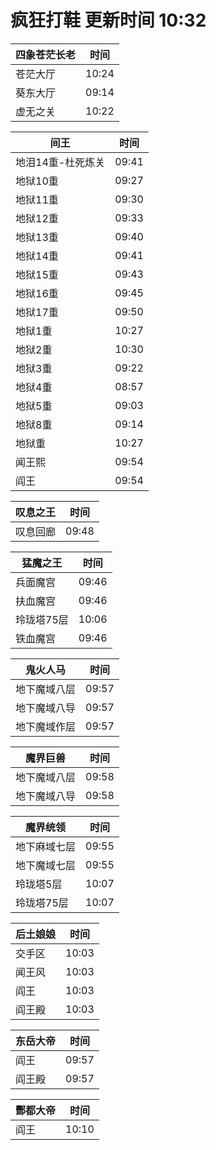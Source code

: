 # 疯狂打鞋 更新时间 10:32

| 四象苍茫长老   | 时间    |
|--------|-------|
| 苍茫大厅 | 10:24 |
| 葵东大厅 | 09:14 |
| 虚无之关 | 10:22 |

| 间王   | 时间    |
|--------|-------|
| 地泪14重-杜死炼关 | 09:41 |
| 地狱10重 | 09:27 |
| 地狱11重 | 09:30 |
| 地狱12重 | 09:33 |
| 地狱13重 | 09:40 |
| 地狱14重 | 09:41 |
| 地狱15重 | 09:43 |
| 地狱16重 | 09:45 |
| 地狱17重 | 09:50 |
| 地狱1重 | 10:27 |
| 地狱2重 | 10:30 |
| 地狱3重 | 09:22 |
| 地狱4重 | 08:57 |
| 地狱5重 | 09:03 |
| 地狱8重 | 09:14 |
| 地狱重 | 10:27 |
| 闻王熙 | 09:54 |
| 阎王 | 09:54 |

| 叹息之王   | 时间    |
|--------|-------|
| 叹息回廊 | 09:48 |

| 猛魔之王   | 时间    |
|--------|-------|
| 兵面魔宫 | 09:46 |
| 扶血魔宫 | 09:46 |
| 玲珑塔75层 | 10:06 |
| 铁血魔宫 | 09:46 |

| 鬼火人马   | 时间    |
|--------|-------|
| 地下魔域八层 | 09:57 |
| 地下魔域八导 | 09:57 |
| 地下魔域作层 | 09:57 |

| 魔界巨兽   | 时间    |
|--------|-------|
| 地下魔域八层 | 09:58 |
| 地下魔域八导 | 09:58 |

| 魔界统领   | 时间    |
|--------|-------|
| 地下麻域七层 | 09:55 |
| 地下魔域七层 | 09:55 |
| 玲珑塔5层 | 10:07 |
| 玲珑塔75层 | 10:07 |

| 后土娘娘   | 时间    |
|--------|-------|
| 交手区 | 10:03 |
| 闻王风 | 10:03 |
| 阎王 | 10:03 |
| 阎王殿 | 10:03 |

| 东岳大帝   | 时间    |
|--------|-------|
| 阎王 | 09:57 |
| 阎王殿 | 09:57 |

| 酆都大帝   | 时间    |
|--------|-------|
| 阎王 | 10:10 |